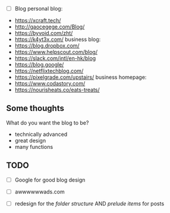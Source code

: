 
- [ ] Blog
personal blog:
- https://xcraft.tech/
- http://gaocegege.com/Blog/
- https://byvoid.com/zht/
- https://k4yt3x.com/
business blog:
- https://blog.dropbox.com/
- https://www.helpscout.com/blog/
- https://slack.com/intl/en-hk/blog
- https://blog.google/
- https://netflixtechblog.com/
- https://pixelgrade.com/upstairs/
business homepage:
- https://www.codastory.com/
- https://nourisheats.co/eats-treats/

## Some thoughts

What do you want the blog to be?
- technically advanced
- great design
- many functions

## TODO

- [ ] Google for good blog design
- [ ] awwwwwwads.com

- [ ] redesign for the *folder structure* AND *prelude items* for posts
